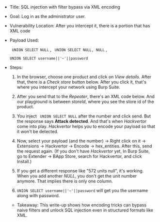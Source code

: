 * Title: SQL injection with filter bypass via XML encoding

* Goal: Log in as the administrator user.

* Vulnerability Location: After you intercept it, there is a portion that has XML code

* Payload Used:

  ``` UNION SELECT NULL``` ,    ``` UNION SELECT NULL, NULL``` ,

  ``` UNION SELECT username||'~'||password ```



* Steps:

  1. In the browser, choose one product and click on _View details_. After that, there is a _Check store_ button below. After you click it, that's where you intercept your network using Burp Suite.
 
  2. After you send that to the _Repeater_, there's an XML code below. And our playground is between _storeId_, where you see the store id of the product.
 
  3. You inject ``` UNION SELECT NULL``` after the number and click send. But the response says **Attack detected**. And that's when _Hackvertor_ come into play.
     _Hackvertor_ helps you to encode your payload so that it won't be detected.

  4. Now, select your payload (and the number) -> Right click on it -> Extensions -> Hackvertor -> Encode -> hex_entities. After this, send the  request again.
     (If you don't have _Hackvertor_ yet, In Burp Suite, go to Extender → BApp Store, search for Hackvertor, and click Install.)

  5. If you get a different response like "572 units null", it's working. When you add another _NULL_, you don't get the unit number anymore. That implies there is only one column.
 
  6. ``` UNION SELECT username||'~'||password ``` will get you the username along with password.
 
  * Takeaway: This write-up shows how encoding tricks can bypass naive filters and unlock SQL injection even in structured formats like XML.
